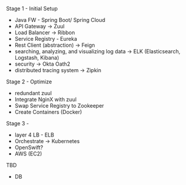 Stage 1 - Initial Setup
- Java FW - Spring Boot/ Spring Cloud
 - API Gateway -> Zuul
 - Load Balancer -> Ribbon
 - Service Registry - Eureka
 - Rest Client (abstraction) -> Feign
 - searching, analyzing, and visualizing log data -> ELK (Elasticsearch, Logstash, Kibana)
 - security -> Okta Oath2
 - distributed tracing system -> Zipkin

Stage 2 - Optimize
- redundant zuul
- Integrate NginX with zuul
- Swap Service Registry to Zookeeper
- Create Containers (Docker)

Stage 3 - 
- layer 4 LB - ELB
- Orchestrate -> Kubernetes
- OpenSwift?
- AWS (EC2)


TBD
- DB
